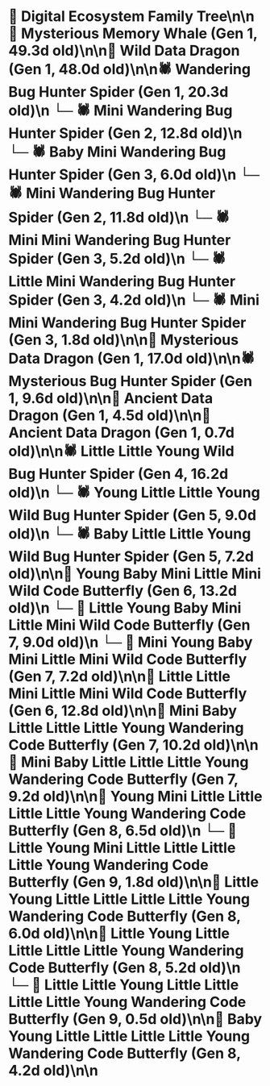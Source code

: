 # 🌳 Digital Ecosystem Family Tree\n\n🐋 Mysterious Memory Whale (Gen 1, 49.3d old)\n\n🐉 Wild Data Dragon (Gen 1, 48.0d old)\n\n🕷️ Wandering Bug Hunter Spider (Gen 1, 20.3d old)\n  └─ 🕷️ Mini Wandering Bug Hunter Spider (Gen 2, 12.8d old)\n    └─ 🕷️ Baby Mini Wandering Bug Hunter Spider (Gen 3, 6.0d old)\n  └─ 🕷️ Mini Wandering Bug Hunter Spider (Gen 2, 11.8d old)\n    └─ 🕷️ Mini Mini Wandering Bug Hunter Spider (Gen 3, 5.2d old)\n    └─ 🕷️ Little Mini Wandering Bug Hunter Spider (Gen 3, 4.2d old)\n    └─ 🕷️ Mini Mini Wandering Bug Hunter Spider (Gen 3, 1.8d old)\n\n🐉 Mysterious Data Dragon (Gen 1, 17.0d old)\n\n🕷️ Mysterious Bug Hunter Spider (Gen 1, 9.6d old)\n\n🐉 Ancient Data Dragon (Gen 1, 4.5d old)\n\n🐉 Ancient Data Dragon (Gen 1, 0.7d old)\n\n🕷️ Little Little Young Wild Bug Hunter Spider (Gen 4, 16.2d old)\n  └─ 🕷️ Young Little Little Young Wild Bug Hunter Spider (Gen 5, 9.0d old)\n  └─ 🕷️ Baby Little Little Young Wild Bug Hunter Spider (Gen 5, 7.2d old)\n\n🦋 Young Baby Mini Little Mini Wild Code Butterfly (Gen 6, 13.2d old)\n  └─ 🦋 Little Young Baby Mini Little Mini Wild Code Butterfly (Gen 7, 9.0d old)\n  └─ 🦋 Mini Young Baby Mini Little Mini Wild Code Butterfly (Gen 7, 7.2d old)\n\n🦋 Little Little Mini Little Mini Wild Code Butterfly (Gen 6, 12.8d old)\n\n🦋 Mini Baby Little Little Little Young Wandering Code Butterfly (Gen 7, 10.2d old)\n\n🦋 Mini Baby Little Little Little Young Wandering Code Butterfly (Gen 7, 9.2d old)\n\n🦋 Young Mini Little Little Little Little Young Wandering Code Butterfly (Gen 8, 6.5d old)\n  └─ 🦋 Little Young Mini Little Little Little Little Young Wandering Code Butterfly (Gen 9, 1.8d old)\n\n🦋 Little Young Little Little Little Little Young Wandering Code Butterfly (Gen 8, 6.0d old)\n\n🦋 Little Young Little Little Little Little Young Wandering Code Butterfly (Gen 8, 5.2d old)\n  └─ 🦋 Little Little Young Little Little Little Little Young Wandering Code Butterfly (Gen 9, 0.5d old)\n\n🦋 Baby Young Little Little Little Little Young Wandering Code Butterfly (Gen 8, 4.2d old)\n\n